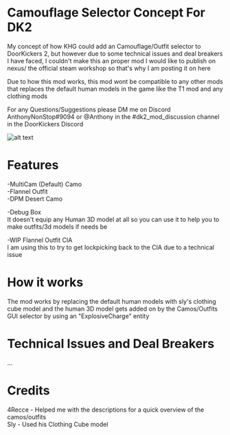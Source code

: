 # Camouflage Selector Concept For DK2

My concept of how KHG could add an Camouflage/Outfit selector to DoorKickers 2, but however due to some technical issues and deal breakers I have faced, I couldn't make this an proper mod I would like to publish on nexus/ the official steam workshop so that's why I am posting it on here

Due to how this mod works, this mod wont be compatible to any other mods that replaces the default human models in the game like the T1 mod and any clothing mods

For any Questions/Suggestions please DM me on Discord AnthonyNonStop#9094 or @Anthony in the #dk2_mod_discussion channel in the DoorKickers Discord

![alt text](https://github.com/AnthonyNonStop/Camouflage-Selector-Concept/1.png?raw=true)

# Features

-MultiCam (Default) Camo <br />
-Flannel Outfit <br />
-DPM Desert Camo<br />

-Debug Box <br />
  It doesn't equip any Human 3D model at all so you can use it to help you to make outfits/3d models if needs be

-WIP Flannel Outfit CIA<br />
  I am using this to try to get lockpicking back to the CIA due to a technical issue

# How it works
The mod works by replacing the default human models with sly's clothing cube model and the human 3D model gets added on by the Camos/Outfits GUI selector by using an "ExplosiveCharge" entity

# Technical Issues and Deal Breakers
...
# Credits

4Recce - Helped me with the descriptions for a quick overview of the camos/outfits <br />
Sly - Used his Clothing Cube model <br />
